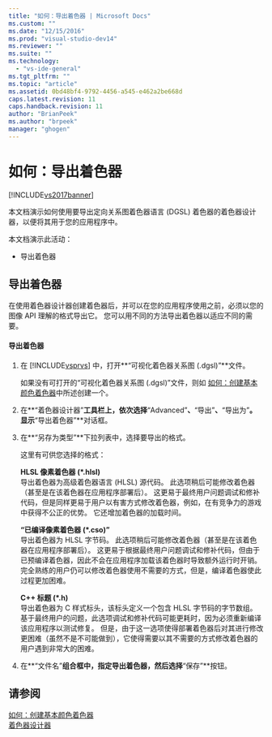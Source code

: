 ```yaml
---
title: "如何：导出着色器 | Microsoft Docs"
ms.custom: ""
ms.date: "12/15/2016"
ms.prod: "visual-studio-dev14"
ms.reviewer: ""
ms.suite: ""
ms.technology: 
  - "vs-ide-general"
ms.tgt_pltfrm: ""
ms.topic: "article"
ms.assetid: 0bd48bf4-9792-4456-a545-e462a2be668d
caps.latest.revision: 11
caps.handback.revision: 11
author: "BrianPeek"
ms.author: "brpeek"
manager: "ghogen"
---
```

# 如何：导出着色器
[!INCLUDE[vs2017banner](../code-quality/includes/vs2017banner.md)]

本文档演示如何使用要导出定向关系图着色器语言 \(DGSL\) 着色器的着色器设计器，以便将其用于您的应用程序中。  
  
 本文档演示此活动：  
  
-   导出着色器  
  
## 导出着色器  
 在使用着色器设计器创建着色器后，并可以在您的应用程序使用之前，必须以您的图像 API 理解的格式导出它。  您可以用不同的方法导出着色器以适应不同的需要。  
  
#### 导出着色器  
  
1.  在 [!INCLUDE[vsprvs](../code-quality/includes/vsprvs_md.md)] 中，打开**“可视化着色器关系图 \(.dgsl\)”**文件。  
  
     如果没有可打开的“可视化着色器关系图 \(.dgsl\)”文件，则如 [如何：创建基本颜色着色器](../designers/how-to-create-a-basic-color-shader.md)中所述创建一个。  
  
2.  在**“着色器设计器”**工具栏上，依次选择**“Advanced”**、**“导出”**、**“导出为”**。  显示**“导出着色器”**对话框。  
  
3.  在**“另存为类型”**下拉列表中，选择要导出的格式。  
  
     这里有可供您选择的格式：  
  
     **HLSL 像素着色器 \(\*.hlsl\)**  
     导出着色器为高级着色器语言 \(HLSL\) 源代码。  此选项稍后可能修改着色器（甚至是在该着色器在应用程序部署后）。  这更易于最终用户问题调试和修补代码，但是同样更易于用户以有害方式修改着色器，例如，在有竞争力的游戏中获得不公正的优势。  它还增加着色器的加载时间。  
  
     **“已编译像素着色器 \(\*.cso\)”**  
     导出着色器为 HLSL 字节码。  此选项稍后可能修改着色器（甚至是在该着色器在应用程序部署后）。  这更易于根据最终用户问题调试和修补代码，但由于已预编译着色器，因此不会在应用程序加载该着色器时导致额外运行时开销。  完全熟练的用户仍可以修改着色器使用不需要的方式，但是，编译着色器使此过程更加困难。  
  
     **C\+\+ 标题 \(\*.h\)**  
     导出着色器为 C 样式标头，该标头定义一个包含 HLSL 字节码的字节数组。  基于最终用户的问题，此选项调试和修补代码可能更耗时，因为必须重新编译该应用程序以测试修复。  但是，由于这一选项使得部署着色器后对其进行修改更困难（虽然不是不可能做到），它使得需要以其不需要的方式修改着色器的用户遇到非常大的困难。  
  
4.  在**“文件名”**组合框中，指定导出着色器，然后选择**“保存”**按钮。  
  
## 请参阅  
 [如何：创建基本颜色着色器](../designers/how-to-create-a-basic-color-shader.md)   
 [着色器设计器](../designers/shader-designer.md)